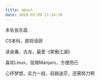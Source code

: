 ```yaml
---
title: about
date: 2018-03-09 11:14:16
---
```


本名张东昌

CS本科，即将读研

读金庸、古龙，最爱《笑傲江湖》

喜欢Linux，现用Manjaro，方便而已

心怀梦想，实力一般，前路迷茫，还需努力啊
